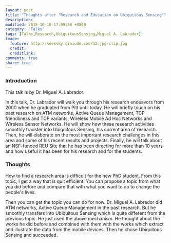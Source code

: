 ```yaml
---
layout: post
title: "Thoughts after 'Research and Education on Ubiquitous Sensing'"
description:
modified: 2015-10-10 17:09:58 +0800
category: "Talks"
tags: [Talks,Research,UbiquitousSensing,Miguel A. Labrador]
image:
  feature: http://seeksky.qiniudn.com/32.jpg-clip.jpg
  credit:
  creditlink:
comments: true
share: true
---
```


### Introduction
This talk is by Dr. Miguel A. Labrador.

In this talk, Dr. Labrador will walk you through his research endeavors from 2000 when he graduated from Pitt until today. He will briefly touch on his past research on ATM networks, Active Queue Management, TCP friendliness and TCP variants, Wireless Mobile Ad Hoc Networks and Wireless Sensor Networks. He will show how these research activities smoothly transfer into Ubiquitous Sensing, his current area of research. Then, he will elaborate on the most important research challenges in this area and some of his recent results and projects. Finally, he will talk about an NSF-funded REU Site that he has been directing for more than 10 years and how useful it has been for his research and for the students.

### Thoughts
How to find a research area is difficult for the new PhD student. From this topic, I get a way that is quit efficient. You can propose a topic from what you did before and compare that with what you want to do to change the people's lives.

Then you can get the topic you can do for now. Dr. Miguel A. Labrador did ATM networks, Active Queue Management in the past research. But he smoothly transfers into Ubiquitous Sensing which is quite different from the previous topic. He just used the above mechanism. He thought about the works he did before and combined with them with the works which extract and illustrate the data from the mobile devices. Then he chose Ubiquitous Sensing and succeeded.